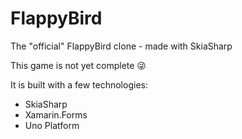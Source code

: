 # FlappyBird

The "official" FlappyBird clone - made with SkiaSharp

This game is not yet complete 😜

It is built with a few technologies:

 - SkiaSharp
 - Xamarin.Forms
 - Uno Platform
